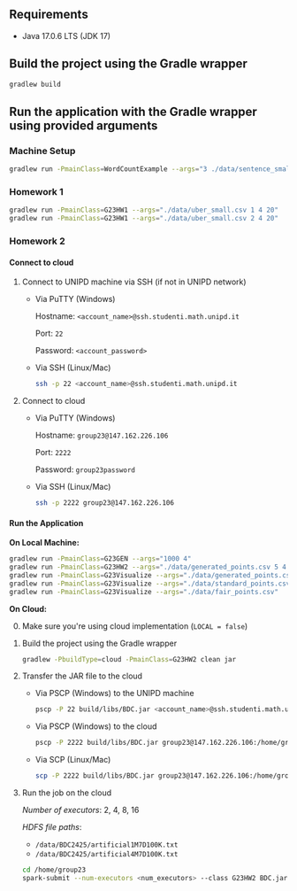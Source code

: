 ## Requirements

- Java 17.0.6 LTS (JDK 17)

## Build the project using the Gradle wrapper
```sh
gradlew build
```

## Run the application with the Gradle wrapper using provided arguments

### Machine Setup
```sh
gradlew run -PmainClass=WordCountExample --args="3 ./data/sentence_small.txt"
```

### Homework 1
```sh
gradlew run -PmainClass=G23HW1 --args="./data/uber_small.csv 1 4 20"
gradlew run -PmainClass=G23HW1 --args="./data/uber_small.csv 2 4 20"
```

### Homework 2

#### Connect to cloud

1. Connect to UNIPD machine via SSH (if not in UNIPD network)

    - Via PuTTY (Windows)

        Hostname: `<account_name>@ssh.studenti.math.unipd.it`

        Port: `22`

        Password: `<account_password>`

    - Via SSH (Linux/Mac)

        ```sh
        ssh -p 22 <account_name>@ssh.studenti.math.unipd.it
        ```

2. Connect to cloud

    - Via PuTTY (Windows)

        Hostname: `group23@147.162.226.106`

        Port: `2222`

        Password: `group23password`
    
    - Via SSH (Linux/Mac)

        ```sh
        ssh -p 2222 group23@147.162.226.106
        ```

#### Run the Application

**On Local Machine:**
```sh
gradlew run -PmainClass=G23GEN --args="1000 4"
gradlew run -PmainClass=G23HW2 --args="./data/generated_points.csv 5 4 30"
gradlew run -PmainClass=G23Visualize --args="./data/generated_points.csv"
gradlew run -PmainClass=G23Visualize --args="./data/standard_points.csv"
gradlew run -PmainClass=G23Visualize --args="./data/fair_points.csv"
```

**On Cloud:**

0. Make sure you're using cloud implementation (`LOCAL = false`)

1. Build the project using the Gradle wrapper

    ```sh
    gradlew -PbuildType=cloud -PmainClass=G23HW2 clean jar
    ```

2. Transfer the JAR file to the cloud

    - Via PSCP (Windows) to the UNIPD machine

        ```sh
        pscp -P 22 build/libs/BDC.jar <account_name>@ssh.studenti.math.unipd.it:/home/0/2024/<account_name>/
        ```
    
    - Via PSCP (Windows) to the cloud

        ```sh
        pscp -P 2222 build/libs/BDC.jar group23@147.162.226.106:/home/group23/
        ```

    - Via SCP (Linux/Mac)

        ```sh
        scp -P 2222 build/libs/BDC.jar group23@147.162.226.106:/home/group23/
        ```

3. Run the job on the cloud

    *Number of executors*: 2, 4, 8, 16

    *HDFS file paths*: 
    - `/data/BDC2425/artificial1M7D100K.txt`
    - `/data/BDC2425/artificial4M7D100K.txt`

    ```sh
    cd /home/group23
    spark-submit --num-executors <num_executors> --class G23HW2 BDC.jar <hdfs_file_path> 16 100 10
    ```